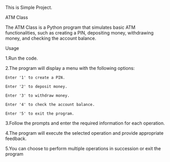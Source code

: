 This is Simple Project.

ATM Class

The ATM Class is a Python program that simulates basic ATM functionalities, such as creating a PIN, depositing money, withdrawing money, and checking the account balance.


Usage

1.Run the code.

2.The program will display a menu with the following options:

    Enter '1' to create a PIN.
    
    Enter '2' to deposit money.
    
    Enter '3' to withdraw money.
    
    Enter '4' to check the account balance.
    
    Enter '5' to exit the program.
    
3.Follow the prompts and enter the required information for each operation.

4.The program will execute the selected operation and provide appropriate feedback.

5.You can choose to perform multiple operations in succession or exit the program
